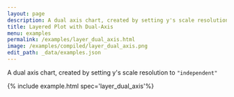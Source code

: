 ```yaml
---
layout: page
description: A dual axis chart, created by setting y's scale resolution to `"independent"`
title: Layered Plot with Dual-Axis
menu: examples
permalink: /examples/layer_dual_axis.html
image: /examples/compiled/layer_dual_axis.png
edit_path: _data/examples.json
---
```


A dual axis chart, created by setting y's scale resolution to `"independent"`

{% include example.html spec='layer_dual_axis'%}
